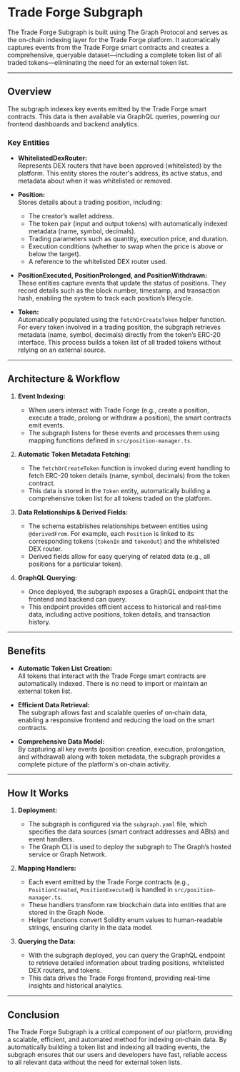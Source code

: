 # Trade Forge Subgraph

The Trade Forge Subgraph is built using The Graph Protocol and serves as the on‑chain indexing layer for the Trade Forge platform. It automatically captures events from the Trade Forge smart contracts and creates a comprehensive, queryable dataset—including a complete token list of all traded tokens—eliminating the need for an external token list.

---

## Overview

The subgraph indexes key events emitted by the Trade Forge smart contracts. This data is then available via GraphQL queries, powering our frontend dashboards and backend analytics.

### Key Entities

- **WhitelistedDexRouter:**  
  Represents DEX routers that have been approved (whitelisted) by the platform. This entity stores the router's address, its active status, and metadata about when it was whitelisted or removed.

- **Position:**  
  Stores details about a trading position, including:
  - The creator’s wallet address.
  - The token pair (input and output tokens) with automatically indexed metadata (name, symbol, decimals).
  - Trading parameters such as quantity, execution price, and duration.
  - Execution conditions (whether to swap when the price is above or below the target).
  - A reference to the whitelisted DEX router used.

- **PositionExecuted, PositionProlonged, and PositionWithdrawn:**  
  These entities capture events that update the status of positions. They record details such as the block number, timestamp, and transaction hash, enabling the system to track each position’s lifecycle.

- **Token:**  
  Automatically populated using the `fetchOrCreateToken` helper function. For every token involved in a trading position, the subgraph retrieves metadata (name, symbol, decimals) directly from the token’s ERC-20 interface. This process builds a token list of all traded tokens without relying on an external source.

---

## Architecture & Workflow

1. **Event Indexing:**
   - When users interact with Trade Forge (e.g., create a position, execute a trade, prolong or withdraw a position), the smart contracts emit events.
   - The subgraph listens for these events and processes them using mapping functions defined in `src/position-manager.ts`.

2. **Automatic Token Metadata Fetching:**
   - The `fetchOrCreateToken` function is invoked during event handling to fetch ERC-20 token details (name, symbol, decimals) from the token contract.
   - This data is stored in the `Token` entity, automatically building a comprehensive token list for all tokens traded on the platform.

3. **Data Relationships & Derived Fields:**
   - The schema establishes relationships between entities using `@derivedFrom`. For example, each `Position` is linked to its corresponding tokens (`tokenIn` and `tokenOut`) and the whitelisted DEX router.
   - Derived fields allow for easy querying of related data (e.g., all positions for a particular token).

4. **GraphQL Querying:**
   - Once deployed, the subgraph exposes a GraphQL endpoint that the frontend and backend can query.
   - This endpoint provides efficient access to historical and real‑time data, including active positions, token details, and transaction history.

---

## Benefits

- **Automatic Token List Creation:**  
  All tokens that interact with the Trade Forge smart contracts are automatically indexed. There is no need to import or maintain an external token list.

- **Efficient Data Retrieval:**  
  The subgraph allows fast and scalable queries of on‑chain data, enabling a responsive frontend and reducing the load on the smart contracts.

- **Comprehensive Data Model:**  
  By capturing all key events (position creation, execution, prolongation, and withdrawal) along with token metadata, the subgraph provides a complete picture of the platform's on‑chain activity.

---

## How It Works

1. **Deployment:**
   - The subgraph is configured via the `subgraph.yaml` file, which specifies the data sources (smart contract addresses and ABIs) and event handlers.
   - The Graph CLI is used to deploy the subgraph to The Graph’s hosted service or Graph Network.

2. **Mapping Handlers:**
   - Each event emitted by the Trade Forge contracts (e.g., `PositionCreated`, `PositionExecuted`) is handled in `src/position-manager.ts`.
   - These handlers transform raw blockchain data into entities that are stored in the Graph Node.
   - Helper functions convert Solidity enum values to human-readable strings, ensuring clarity in the data model.

3. **Querying the Data:**
   - With the subgraph deployed, you can query the GraphQL endpoint to retrieve detailed information about trading positions, whitelisted DEX routers, and tokens.
   - This data drives the Trade Forge frontend, providing real‑time insights and historical analytics.

---

## Conclusion

The Trade Forge Subgraph is a critical component of our platform, providing a scalable, efficient, and automated method for indexing on‑chain data. By automatically building a token list and indexing all trading events, the subgraph ensures that our users and developers have fast, reliable access to all relevant data without the need for external token lists.